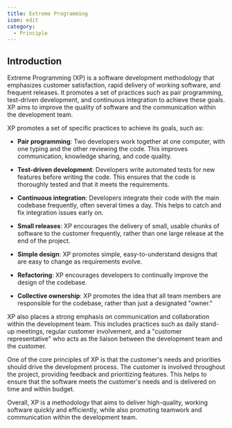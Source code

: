 ```yaml
---
title: Extreme Programming
icon: edit
category:
  - Principle
---
```


## Introduction

Extreme Programming (XP) is a software development methodology that emphasizes customer satisfaction, rapid delivery of working software, and frequent releases. It promotes a set of practices such as pair programming, test-driven development, and continuous integration to achieve these goals. XP aims to improve the quality of software and the communication within the development team.

XP promotes a set of specific practices to achieve its goals, such as:

- **Pair programming**: Two developers work together at one computer, with one typing and the other reviewing the code. This improves communication, knowledge sharing, and code quality.

- **Test-driven development**: Developers write automated tests for new features before writing the code. This ensures that the code is thoroughly tested and that it meets the requirements.

- **Continuous integration**: Developers integrate their code with the main codebase frequently, often several times a day. This helps to catch and fix integration issues early on.

- **Small releases**: XP encourages the delivery of small, usable chunks of software to the customer frequently, rather than one large release at the end of the project.

- **Simple design**: XP promotes simple, easy-to-understand designs that are easy to change as requirements evolve.

- **Refactoring**: XP encourages developers to continually improve the design of the codebase.

- **Collective ownership**: XP promotes the idea that all team members are responsible for the codebase, rather than just a designated "owner."

XP also places a strong emphasis on communication and collaboration within the development team. This includes practices such as daily stand-up meetings, regular customer involvement, and a "customer representative" who acts as the liaison between the development team and the customer.

One of the core principles of XP is that the customer's needs and priorities should drive the development process. The customer is involved throughout the project, providing feedback and prioritizing features. This helps to ensure that the software meets the customer's needs and is delivered on time and within budget.

Overall, XP is a methodology that aims to deliver high-quality, working software quickly and efficiently, while also promoting teamwork and communication within the development team.
